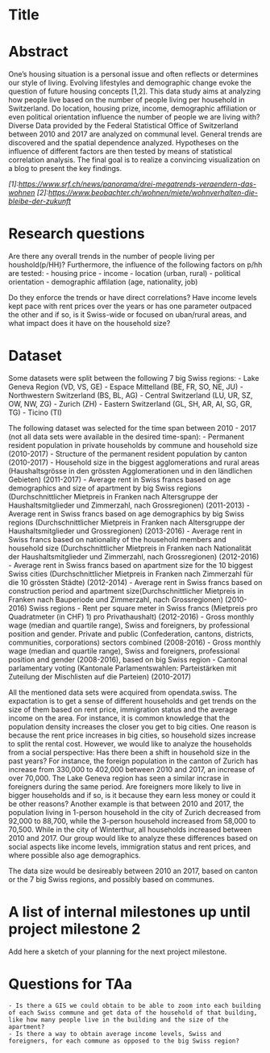 # Title

# Abstract
One’s housing situation is a personal issue and often reflects or determines our style of living. Evolving lifestyles and demographic change evoke the question of future housing concepts [1,2].
This data study aims at analyzing how people live based on the number of people living per household in Switzerland. Do location, housing prize, income, demographic affiliation or even political orientation influence the number of people we are living with? Diverse Data provided by the Federal Statistical Office of Switzerland between 2010 and 2017 are analyzed on communal level. General trends are discovered and the spatial dependence analyzed. Hypotheses on the influence of different factors are then tested by means of statistical correlation analysis. The final goal is to realize a convincing visualization on a blog to present the key findings.

*[1]:https://www.srf.ch/news/panorama/drei-megatrends-veraendern-das-wohnen*
*[2]:https://www.beobachter.ch/wohnen/miete/wohnverhalten-die-bleibe-der-zukunft*

# Research questions
Are there any overall trends in the number of people living per houshold(p/HH)?
Furthermore, the influence of the following factors on p/hh are tested:
    - housing price
    - income
    - location (urban, rural)
    - political orientation
    - demographic affilation (age, nationality, job)
    
Do they enforce the trends or have direct correlations? Have income levels kept pace with rent prices over the years or has one parameter outpaced the other and if so, is it Swiss-wide or focused on uban/rural areas, and what impact does it have on the household size?  

# Dataset
Some datasets were split between the following 7 big Swiss regions:
    - Lake Geneva Region (VD, VS, GE)
    - Espace Mittelland (BE, FR, SO, NE, JU)
    - Northwestern Switzerland (BS, BL, AG)
    - Central Switzerland (LU, UR, SZ, OW, NW, ZG)
    - Zurich (ZH)
    - Eastern Switzerland (GL, SH, AR, AI, SG, GR, TG)
    - Ticino (TI)

The following dataset was selected for the time span between 2010 - 2017 (not all data sets were available in the desired time-span):
    - Permanent resident population in private households by commune and household size (2010-2017)
    - Structure of the permanent resident population by canton (2010-2017)
    - Household size in the biggest agglomerations and rural areas (Haushaltsgrösse in den grössten Agglomerationen und in den ländlichen Gebieten) (2011-2017)
    - Average rent in Swiss francs based on age demographics and size of apartment by big Swiss regions (Durchschnittlicher Mietpreis in Franken nach Altersgruppe der Haushaltsmitglieder und Zimmerzahl, nach Grossregionen) (2011-2013)
    - Average rent in Swiss francs based on age demographics by big Swiss regions (Durchschnittlicher Mietpreis in Franken nach Altersgruppe der Haushaltsmitglieder und Grossregionen) (2013-2016)
    - Average rent in Swiss francs based on nationality of the household members and household size (Durchschnittlicher Mietpreis in Franken nach Nationalität der Haushaltsmitglieder und Zimmerzahl, nach Grossregionen) (2012-2016)
    - Average rent in Swiss francs based on apartment size for the 10 biggest Swiss cities (Durchschnittlicher Mietpreis in Franken nach Zimmerzahl für die 10 grössten Städte) (2012-2014)
    - Average rent in Swiss francs based on construction period and apartment size(Durchschnittlicher Mietpreis in Franken nach Bauperiode und Zimmerzahl, nach Grossregionen) (2010-2016)
    Swiss regions
    - Rent per square meter in Swiss francs (Mietpreis pro Quadratmeter (in CHF) 1) pro Privathaushalt) (2012-2016)
    - Gross monthly wage (median and quartile range), Swiss and foreigners, by professional position and gender. Private and public (Confederation, cantons, districts, communities, corporations) sectors combined (2008-2016)
    - Gross monthly wage (median and quartile range), Swiss and foreigners, professional position and gender (2008-2016), based on big Swiss region 
    - Cantonal parlamentary voting (Kantonale Parlamentswahlen: Parteistärken mit Zuteilung der Mischlisten auf die Parteien) (2010-2017)

All the mentioned data sets were acquired from opendata.swiss. The expactation is to get a sense of different households and get trends on the size of them based on rent price, immigration status and the average income on the area. For instance, it is common knowledge that the population density increases the closer you get to big cities. One reason is because the rent price increases in big cities, so household sizes increase to split the rental cost. However, we would like to analyze the households from a social perspective: Has there been a shift in household size in the past years? For instance, the foreign population in the canton of Zurich has increase from 330,000 to 402,000 between 2010 and 2017, an increase of over 70,000. The Lake Geneva region has seen a similar incrase in foreigners during the same period. Are foreigners more likely to live in bigger households and if so, is it because they earn less money or could it be other reasons? Another example is that between 2010 and 2017, the population living in 1-person household in the city of Zurich decreased from 92,000 to 88,700, while the 3-person household increased from 58,000 to 70,500. While in the city of Winterthur, all households increased between 2010 and 2017. Our group would like to analyze these differences based on social aspects like income levels, immigration status and rent prices, and where possible also age demographics. 

The data size would be desireably between 2010 an 2017, based on canton or the 7 big Swiss regions, and possibly based on communes. 

# A list of internal milestones up until project milestone 2
Add here a sketch of your planning for the next project milestone.

# Questions for TAa
    - Is there a GIS we could obtain to be able to zoom into each building of each Swiss commune and get data of the household of that building, like how many people live in the building and the size of the apartment?
    - Is there a way to obtain average income levels, Swiss and foreigners, for each commune as opposed to the big Swiss region?
